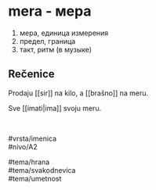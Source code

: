 # mera - мера

1. мера, единица измерения  
2. предел, граница  
3. такт, ритм (в музыке)

## Rečenice

Prodaju [[sir]] na kilo, a [[brašno]] na meru.  

Sve [[imati|ima]] svoju meru.  

<br>

#vrsta/imenica  
#nivo/A2  

#tema/hrana  
#tema/svakodnevica  
#tema/umetnost  
